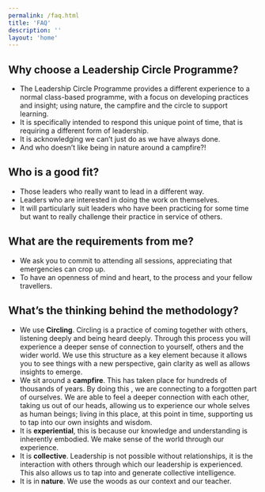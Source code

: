 ```yaml
---
permalink: /faq.html
title: 'FAQ'
description: ''
layout: 'home'
---
```


## Why choose a Leadership Circle Programme?

- The Leadership Circle Programme provides a different experience to a normal class-based programme, with a focus on developing practices and insight; using nature, the campfire and the circle to support learning.
- It is specifically intended to respond this unique point of time, that is requiring a different form of leadership.
- It is acknowledging we can’t just do as we have always done.
- And who doesn’t like being in nature around a campfire?!

## Who is a good fit?

- Those leaders who really want to lead in a different way.
- Leaders who are interested in doing the work on themselves.
- It will particularly suit leaders who have been practicing for some time but want to really challenge their practice in service of others.

## What are the requirements from me?

- We ask you to commit to attending all sessions, appreciating that emergencies can crop up.
- To have an openness of mind and heart, to the process and your fellow travellers.

## What’s the thinking behind the methodology?

- We use **Circling**. Circling is a practice of coming together with others, listening deeply and being heard deeply. Through this process you will experience a deeper sense of connection to yourself, others and the wider world. We use this structure as a key element because it allows you to see things with a new perspective, gain clarity as well as allows insights to emerge.
- We sit around a **campfire**. This has taken place for hundreds of thousands of years. By doing this , we are connecting to a forgotten part of ourselves. We are able to feel a deeper connection with each other, taking us out of our heads, allowing us to experience our whole selves as human beings; living in this place, at this point in time, supporting us to tap into our own insights and wisdom.
- It is **experiential**, this is because our knowledge and understanding is inherently embodied. We make sense of the world through our experience.
- It is **collective**. Leadership is not possible without relationships, it is the interaction with others through which our leadership is experienced. This also allows us to tap into and generate collective intelligence.
- It is in **nature**. We use the woods as our context and our teacher.
